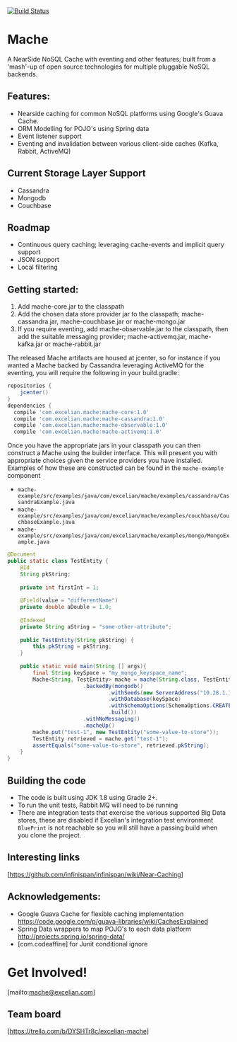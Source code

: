 [![Build Status](https://travis-ci.org/Excelian/Mache.svg?branch=master)](https://travis-ci.org/Excelian/Mache.svg?branch=master)

# Mache
A NearSide NoSQL Cache with eventing and other features; built from a 'mash'-up 
of open source technologies for multiple pluggable NoSQL backends.

## Features:
- Nearside caching for common NoSQL platforms using Google's Guava Cache. 
- ORM Modelling for POJO's using Spring data
- Event listener support 
- Eventing and invalidation between various client-side caches (Kafka, Rabbit, 
  ActiveMQ)

## Current Storage Layer Support
- Cassandra 
- Mongodb 
- Couchbase

## Roadmap
- Continuous query caching; leveraging cache-events and implicit query support
- JSON support 
- Local filtering

## Getting started:

 1. Add mache-core.jar to the classpath
 2. Add the chosen data store provider jar to the classpath; mache-cassandra.jar, 
    mache-couchbase.jar or mache-mongo.jar
 3. If you require eventing, add mache-observable.jar to the classpath, then add 
    the suitable messaging provider; mache-activemq.jar, mache-kafka.jar or 
    mache-rabbit.jar

The released Mache artifacts are housed at jcenter, so for instance if you wanted 
a Mache backed by Cassandra leveraging ActiveMQ for the eventing, you will require 
the following in your build.gradle:
```` gradle
repositories {
    jcenter()
}
dependencies {
  compile 'com.excelian.mache:mache-core:1.0'
  compile 'com.excelian.mache:mache-cassandra:1.0'
  compile 'com.excelian.mache:mache-observable:1.0'
  compile 'com.excelian.mache:mache-activemq:1.0'
````

Once you have the appropriate jars in your classpath you can then construct a 
Mache using the builder interface.  This will present you with appropriate 
choices given the service providers you have installed.  Examples of how these 
are constructed can be found in the `mache-example` component
* `mache-example/src/examples/java/com/excelian/mache/examples/cassandra/CassandraExample.java`
* `mache-example/src/examples/java/com/excelian/mache/examples/couchbase/CouchbaseExample.java`
* `mache-example/src/examples/java/com/excelian/mache/examples/mongo/MongoExample.java`


```` java
@Document
public static class TestEntity {
    @Id
    String pkString;
    
    private int firstInt = 1;
    
    @Field(value = "differentName")
    private double aDouble = 1.0;
    
    @Indexed
    private String aString = "some-other-attribute";
    
    public TestEntity(String pkString) {
        this.pkString = pkString;
    }
    
    public static void main(String [] args){
        final String keySpace = "my_mongo_keyspace_name";        
        Mache<String, TestEntity> mache = mache(String.class, TestEntity.class)
                        .backedBy(mongodb()
                                .withSeeds(new ServerAddress("10.28.1.140", 9042))
                                .withDatabase(keySpace)
                                .withSchemaOptions(SchemaOptions.CREATE_AND_DROP_SCHEMA)
                                .build())
                        .withNoMessaging()
                        .macheUp()
        mache.put("test-1", new TestEntity("some-value-to-store"));
        TestEntity retrieved = mache.get("test-1");
        assertEquals("some-value-to-store", retrieved.pkString);
    }
}
````


## Building the code
* The code is built using JDK 1.8 using Gradle 2+.
* To run the unit tests, Rabbit MQ will need to be running
* There are integration tests that exercise the various supported Big Data 
  stores, these are disabled if Excelian's integration test environment `BluePrint`
  is not reachable so you will still have a passing build when you clone the 
  project.

## Interesting links
[https://github.com/infinispan/infinispan/wiki/Near-Caching]
 
## Acknowledgements:
* Google Guava Cache for flexible caching implementation 
   https://code.google.com/p/guava-libraries/wiki/CachesExplained
* Spring Data wrappers to map POJO's to each data platform 
   http://projects.spring.io/spring-data/
* [com.codeaffine] for Junit conditional ignore

# Get Involved!

[mailto:mache@excelian.com]

## Team board
[https://trello.com/b/DYSHTr8c/excelian-mache]

